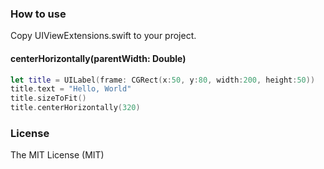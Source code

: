 ### How to use
Copy UIViewExtensions.swift to your project.

#### centerHorizontally(parentWidth: Double)
```swift
let title = UILabel(frame: CGRect(x:50, y:80, width:200, height:50))
title.text = "Hello, World"
title.sizeToFit()
title.centerHorizontally(320)
```

### License
The MIT License (MIT)
